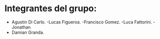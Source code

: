 # Integrantes del grupo:
- Agustin Di Carlo.
-Lucas Figueroa.
-Francisco Gomez.
-Luca Fattorini.
-Jonathan 
- Damian Granda.
